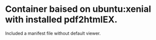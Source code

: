 # Container baised on ubuntu:xenial with installed pdf2htmlEX.
Included a manifest file without default viewer.